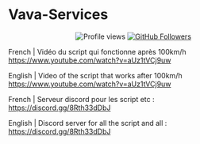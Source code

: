 # Vava-Services

<p align="center">
  <img src="https://komarev.com/ghpvc/?username=Vavaelior&label=Visiteurs&color=dc143c&style=flat" alt="Profile views" />
  <a href="https://github.com/Vavaelior?tab=followers">
    <img src="https://img.shields.io/github/followers/Vavaelior?label=Followers&style=social" alt="GitHub Followers" />
  </a>
</p>

French | Vidéo du script qui fonctionne après 100km/h
https://www.youtube.com/watch?v=aUz1tVCj9uw

English | Video of the script that works after 100km/h
https://www.youtube.com/watch?v=aUz1tVCj9uw

French | Serveur discord pour les script etc : https://discord.gg/8Rth33dDbJ

English | Discord server for all the script and all : https://discord.gg/8Rth33dDbJ
